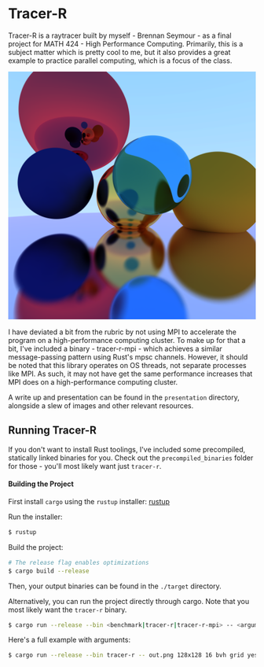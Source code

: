 # Tracer-R

Tracer-R is a raytracer built by myself - Brennan Seymour - as a final project for MATH 424 - High Performance Computing.
Primarily, this is a subject matter which is pretty cool to me, but it also provides a great example to practice parallel computing, which is a focus of the class.

![A glamour-shot](pics/spheres_1.png)

I have deviated a bit from the rubric by not using MPI to accelerate the program on a high-performance computing cluster.
To make up for that a bit, I've included a binary - tracer-r-mpi - which achieves a similar message-passing pattern using Rust's mpsc channels.
However, it should be noted that this library operates on OS threads, not separate processes like MPI.
As such, it may not have get the same performance increases that MPI does on a high-performance computing cluster.

A write up and presentation can be found in the `presentation` directory, alongside a slew of images and other relevant resources.

## Running Tracer-R

If you don't want to install Rust toolings, I've included some precompiled, statically linked binaries for you.
Check out the `precompiled_binaries` folder for those - you'll most likely want just `tracer-r`.

#### Building the Project

First install `cargo` using the `rustup` installer: [rustup](https://rustup.rs/)

Run the installer:

```bash
$ rustup
```

Build the project:

```bash
# The release flag enables optimizations
$ cargo build --release
```

Then, your output binaries can be found in the `./target` directory.

Alternatively, you can run the project directly through cargo.
Note that you most likely want the `tracer-r` binary.

```bash
$ cargo run --release --bin <benchmark|tracer-r|tracer-r-mpi> -- <arguments>
```

Here's a full example with arguments:

```bash
$ cargo run --release --bin tracer-r -- out.png 128x128 16 bvh grid yes
```
